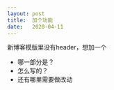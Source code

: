 ```yaml
---
layout: post
title:  加个功能
date:   2020-04-11
---
```


新博客模版里没有header，想加一个

- 哪一部分是？
- 怎么写的？
- 还有哪里需要做改动
